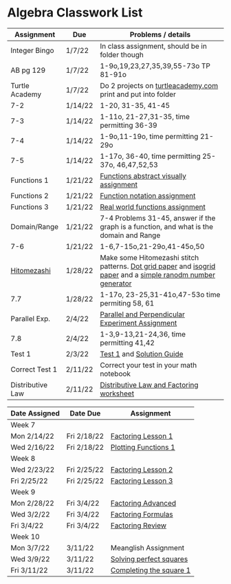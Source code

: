 # Algebra Classwork List

|Assignment | Due | Problems / details |
|-----------|-----|--------------------|
| Integer Bingo | 1/7/22 | In class assignment, should be in folder though|
| AB pg 129 | 1/7/22 | 1-9o,19,23,27,35,39,55-73o TP 81-91o
| Turtle Academy| 1/7/22 | Do 2 projects on [turtleacademy.com](turtleacademy.com) <br> print and put into folder
|7-2 | 1/14/22 | 1-20, 31-35, 41-45|
|7-3| 1/14/22 | 1-11o, 21-27,31-35, time permitting 36-39
|7-4| 1/14/22 | 1-9o,11-19o, time permitting 21-29o
|7-5 | 1/14/22 | 1-17o, 36-40, time permitting 25-37o, 46,47,52,53
|Functions 1| 1/21/22 | [Functions abstract visually assignment](https://docs.google.com/document/d/1lsWlqvBPN_QG2VvUXZOkDiOFJnHrRz6SLSHcsj6NtsY/edit?usp=sharing)
|Functions 2| 1/21/22 | [Function notation assignment](https://docs.google.com/document/d/1P4xVkAGNzs30qrxbEGLVI_UZRuJePZyhrGT0-bLnIAk/edit?usp=sharing)
|Functions 3| 1/21/22 |[Real world functions assignment](https://docs.google.com/document/d/1K8hQ525MRsSAlx447TbUO3trAKnwih7N4o262u6W0TY/edit?usp=sharing)
|Domain/Range| 1/21/22 | 7-4 Problems 31-45, answer if the graph is a function, and what is the domain and Range
|7-6| 1/21/22 | 1-6,7-15o,21-29o,41-45o,50
|[Hitomezashi](https://youtu.be/JbfhzlMk2eY)| 1/28/22 | Make some Hitomezashi stitch patterns. [Dot grid paper](dotted_paper.pdf) and [isogrid paper](isometric_grid_paper_double_sided.pdf) and a [simple ranodm number generator](random.html)
|7.7| 1/28/22 | 1-17o, 23-25,31-41o,47-53o time permiting 58, 61
|Parallel Exp.| 2/4/22| [Parallel and Perpendicular Experiment Assignment](https://docs.google.com/document/d/1PAqIoReSwV5hif4GwZ26P2xUSIsWXEdO3_I2bWOgkdk/edit?usp=sharing)
|7.8| 2/4/22 | 1-3,9-13,21-24,36, time permitting 41,42
|Test 1| 2/3/22 | [Test 1](math/sptest1.pdf) and [Solution Guide](math/sptest1-solns.pdf)
|Correct Test 1| 2/11/22| Correct your test in your math notebook
|Distributive Law| 2/11/22 | [Distributive Law and Factoring worksheet](https://docs.google.com/document/d/153BT99aFABONnnM9SZPM7HOztAIdn6lDZhWUVKF3bcA/edit?usp=sharing)


|Date Assigned| Date Due | Assignment |
|-------------|----------|-------------|
|Week 7
|Mon 2/14/22 | Fri 2/18/22 | [Factoring Lesson 1](https://docs.google.com/document/d/1rav1vkA6Y3Ccy34k0csDifrZt-0ZF8ak8CPeqTKuTdw/edit?usp=sharing) |
|Wed 2/16/22 | Fri 2/18/22 | [Plotting Functions 1](https://docs.google.com/document/d/1Jb54h8ph2aK3AkDW36tW5Q7R9V2f3gUIlh_inavORIU/edit?usp=sharing)
|Week 8
|Wed 2/23/22 | Fri 2/25/22 | [Factoring Lesson 2](https://docs.google.com/document/d/1nfONk2FGeLGyCa2mdu5clz-kq4xMm9PojL6h3kI5IE0/edit?usp=sharing)
|Fri 2/25/22 | Fri 2/25/22 | [Factoring Lesson 3](https://docs.google.com/document/d/1vr7zyWIoInzh048ay37gblwz_58ru7eLPNCHoUP56UY/edit?usp=sharing)
|Week 9
|Mon 2/28/22 | Fri 3/4/22 | [Factoring Advanced](https://docs.google.com/document/d/1utgmy2wRSyIguTL018o6DtZY9mtmmzdomWTTNkRt-r8/edit?usp=sharing)
|Wed 3/2/22 | Fri 3/4/22 | [Factoring Formulas](https://docs.google.com/document/d/1piiAOstKY5LG8yM7sW8ZwFb53xm1TVWDM47-EEjjP28/edit?usp=sharing)
|Fri 3/4/22 | Fri 3/4/22 | [Factoring Review](https://docs.google.com/document/d/1dtNGKyEKwcodUyDgzPqTsoI204LW2d3nXnShy0IcoFw/edit?usp=sharing)
| Week 10
| Mon 3/7/22 | 3/11/22 | Meanglish Assignment
| Wed 3/9/22 | 3/11/22 | [Solving perfect squares](https://docs.google.com/document/d/1Mc4tV-64oa9G7GqdiEJk7QdB-WW6sSN6V7y7q-HvkF8/edit?usp=sharing)
| Fri 3/11/22| 3/11/22 | [Completing the square 1](https://docs.google.com/document/d/10rpITTg2BOT4FlorFZthMCNG1WZY7fGdTp_mxBIRkf8/edit?usp=sharing)
